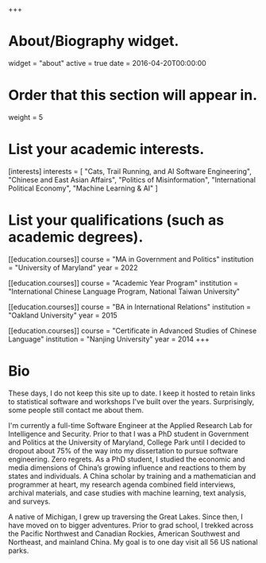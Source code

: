 +++
# About/Biography widget.
widget = "about"
active = true
date = 2016-04-20T00:00:00

# Order that this section will appear in.
weight = 5

# List your academic interests.
[interests]
  interests = [
    "Cats, Trail Running, and AI Software Engineering",
    "Chinese and East Asian Affairs",
    "Politics of Misinformation",
    "International Political Economy",
    "Machine Learning & AI"
  ]

# List your qualifications (such as academic degrees).
[[education.courses]]
  course = "MA in Government and Politics"
  institution = "University of Maryland"
  year = 2022
  
[[education.courses]]
  course = "Academic Year Program"
  institution = "International Chinese Language Program, National Taiwan University"

[[education.courses]]
  course = "BA in International Relations"
  institution = "Oakland University"
  year = 2015
  
[[education.courses]]
  course = "Certificate in Advanced Studies of Chinese Language"
  institution = "Nanjing University"
  year = 2014
+++

# Bio

These days, I do not keep this site up to date. I keep it hosted to retain links to statistical software and workshops I've built over the years. Surprisingly, some people still contact me about them.

I'm currently a full-time Software Engineer at the Applied Research Lab for Intelligence and Security. Prior to that I was a PhD student in Government and Politics at the University of Maryland, College Park until I decided to dropout about 75% of the way into my dissertation to pursue software engineering. Zero regrets. As a PhD student, I studied the economic and media dimensions of China’s growing influence and reactions to them by states and individuals. A China scholar by training and a mathematician and programmer at heart, my research agenda combined field interviews, archival materials, and case studies with machine learning, text analysis, and surveys.

A native of Michigan, I grew up traversing the Great Lakes. Since then, I have moved on to bigger adventures. Prior to grad school, I trekked across the Pacific Northwest and Canadian Rockies, American Southwest and Northeast, and mainland China. My goal is to one day visit all 56 US national parks.